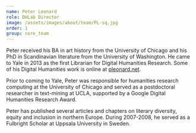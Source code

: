 ```yaml
---
name: Peter Leonard
role: DHLab Director
image: /assets/images/about/team/PL-sq.jpg
order: 1
group: core_team
---
```


Peter received his BA in art history from the University of Chicago and his PhD in Scandinavian literature from the University of Washington. He came to Yale in 2013 as the first Librarian for Digital Humanities Research. Some of his Digital Humanities work is online at [pleonard.net](http://pleonard.net).

Prior to coming to Yale, Peter was responsible for humanities research computing at the University of Chicago and served as a postdoctoral researcher in text-mining at UCLA, supported by a Google Digital Humanities Research Award.

Peter has published several articles and chapters on literary diversity, equity and inclusion in northern Europe. During 2007-2008, he served as a Fulbright Scholar at Uppsala University in Sweden.

